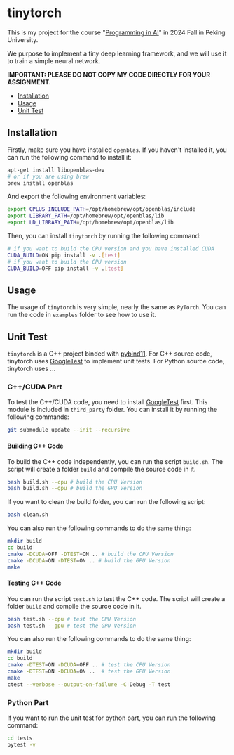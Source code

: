 # tinytorch

This is my project for the course "[Programming in AI](https://pkuprogramminginai.github.io/Labs-Documentation/#/)" in 2024 Fall in Peking University.

We purpose to implement a tiny deep learning framework, and we will use it to train a simple neural network.

**IMPORTANT: PLEASE DO NOT COPY MY CODE DIRECTLY FOR YOUR ASSIGNMENT.**

<!-- toc -->

- [Installation](#installation)
- [Usage](#usage)
- [Unit Test](#unit-test)

<!-- tocstop -->

## Installation

Firstly, make sure you have installed `openblas`. If you haven't installed it, you can run the following command to install it:

```bash
apt-get install libopenblas-dev 
# or if you are using brew
brew install openblas
```

And export the following environment variables:

```bash
export CPLUS_INCLUDE_PATH=/opt/homebrew/opt/openblas/include
export LIBRARY_PATH=/opt/homebrew/opt/openblas/lib
export LD_LIBRARY_PATH=/opt/homebrew/opt/openblas/lib
```

Then, you can install `tinytorch` by running the following command:

```bash
# if you want to build the CPU version and you have installed CUDA
CUDA_BUILD=ON pip install -v .[test] 
# if you want to build the CPU version
CUDA_BUILD=OFF pip install -v .[test]
```

## Usage

The usage of `tinytorch` is very simple, nearly the same as `PyTorch`. You can run the code in `examples` folder to see how to use it.

## Unit Test

`tinytorch` is a C++ project binded with [pybind11](https://github.com/pybind/pybind11). For C++ source code, tinytorch uses [GoogleTest](https://github.com/google/googletest) to implement unit tests. For Python source code, tinytorch uses ...

### C++/CUDA Part

To test the C++/CUDA code, you need to install [GoogleTest](https://github.com/google/googletest) first. This module is included in `third_party` folder. You can install it by running the following commands:

```bash
git submodule update --init --recursive
```

#### Building C++ Code

To build the C++ code independently, you can run the script `build.sh`. The script will create a folder `build` and compile the source code in it.

```bash
bash build.sh --cpu # build the CPU Version
bash build.sh --gpu # build the GPU Version
```

If you want to clean the build folder, you can run the following script:

```bash
bash clean.sh
```

You can also run the following commands to do the same thing:

```bash
mkdir build
cd build
cmake -DCUDA=OFF -DTEST=ON .. # build the CPU Version
cmake -DCUDA=ON -DTEST=ON .. # build the GPU Version
make
```

#### Testing C++ Code

You can run the script `test.sh` to test the C++ code. The script will create a folder `build` and compile the source code in it.

```bash
bash test.sh --cpu # test the CPU Version
bash test.sh --gpu # test the GPU Version
```

You can also run the following commands to do the same thing:

```bash
mkdir build
cd build
cmake -DTEST=ON -DCUDA=OFF .. # test the CPU Version
cmake -DTEST=ON -DCUDA=ON ..  # test the GPU Version
make
ctest --verbose --output-on-failure -C Debug -T test
```

### Python Part

If you want to run the unit test for python part, you can run the following command:

```bash
cd tests
pytest -v
```
